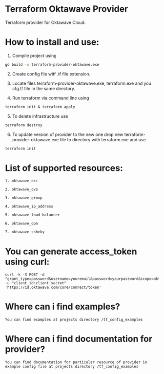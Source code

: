 # Terraform Oktawave Provider

Terraform provider for Oktawave Cloud.

# How to install and use:
1. Compile project using 
```bash
go build -o terraform-provider-oktawave.exe
```

 
 
2. Create config file witf .tf file extension.

3. Locate files terraform-provider-oktawave.exe, terraform.exe and you cfg.tf file in the same directory.

4. Run terraform via command line using

```bash
terraform init & terraform apply
```

5. To delete infrastructure use

```bash
terraform destroy
```

6. To update version of provider to the new one drop new terraform-provider-oktawave.exe file to directory with terraform.exe and use

```bash
terraform init
```

# List of supported resources:
	1. oktawave_oci
    
    2. oktawave_ovs
    
    3. oktawave_group
    
    4. oktawave_ip_address
    
    5. oktawave_load_balancer
    
    6. oktawave_opn
    
    7. oktawave_ssheky

# You can generate access_token using curl:
	curl -k -X POST -d "grant_type=password&username=youremail&password=yourpassword&scope=oktawave.api" -u "client_id:client_secret" 'https://id.oktawave.com/core/connect/token'

# Where can i find examples?
	You can find examples at projects directory /tf_config_examples

# Where can i find documentation for provider?
	You can find documentation for particular resource of provider in example config file at projects directory /tf_config_examples


